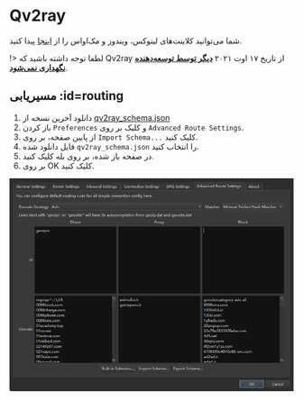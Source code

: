 # Qv2ray

شما می‌توانید کلاینت‌های لینوکس، ویندوز و مک‌اواس را از [اینجا](https://github.com/Qv2ray/Qv2ray) پیدا کنید.

!> لطفا توجه داشته باشید که Qv2ray از تاریخ ۱۷ اوت ۲۰۲۱ [**دیگر توسط توسعه‌دهنده نگهداری نمی‌شود**](https://github.com/Qv2ray/Qv2ray?tab=readme-ov-file#%E6%9C%AC%E9%A1%B9%E7%9B%AE%E5%B7%B2%E4%B8%8D%E5%86%8D%E7%BB%B4%E6%8A%A4).

## مسیریابی :id=routing

1. دانلود آخرین نسخه از [qv2ray_schema.json](https://github.com/bootmortis/iran-hosted-domains/releases/latest/download/qv2ray_schema.json)
2. باز کردن `Preferences` و کلیک بر روی `Advanced Route Settings`.
3. از پایین صفحه، بر روی `Import Schema...` کلیک کنید.
4. فایل دانلود شده `qv2ray_schema.json` را انتخاب کنید.
5. در صفحه باز شده، بر روی بله کلیک کنید.
6. بر روی OK کلیک کنید.

![qv2ray](../_images/qv2ray.png)
